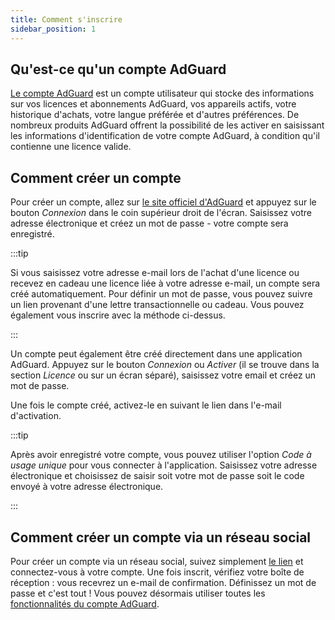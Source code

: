 ```yaml
---
title: Comment s'inscrire
sidebar_position: 1
---
```


## Qu'est-ce qu'un compte AdGuard

[Le compte AdGuard](https://adguardaccount.com/) est un compte utilisateur qui stocke des informations sur vos licences et abonnements AdGuard, vos appareils actifs, votre historique d'achats, votre langue préférée et d'autres préférences. De nombreux produits AdGuard offrent la possibilité de les activer en saisissant les informations d'identification de votre compte AdGuard, à condition qu'il contienne une licence valide.

## Comment créer un compte

Pour créer un compte, allez sur [le site officiel d'AdGuard](https://adguard.com/welcome.html) et appuyez sur le bouton *Connexion* dans le coin supérieur droit de l'écran. Saisissez votre adresse électronique et créez un mot de passe - votre compte sera enregistré.

:::tip

Si vous saisissez votre adresse e-mail lors de l'achat d'une licence ou recevez en cadeau une licence liée à votre adresse e-mail, un compte sera créé automatiquement. Pour définir un mot de passe, vous pouvez suivre un lien provenant d'une lettre transactionnelle ou cadeau. Vous pouvez également vous inscrire avec la méthode ci-dessus.

:::

Un compte peut également être créé directement dans une application AdGuard. Appuyez sur le bouton *Connexion* ou *Activer* (il se trouve dans la section *Licence* ou sur un écran séparé), saisissez votre email et créez un mot de passe.

Une fois le compte créé, activez-le en suivant le lien dans l'e-mail d'activation.

:::tip

Après avoir enregistré votre compte, vous pouvez utiliser l'option *Code à usage unique* pour vous connecter à l'application. Saisissez votre adresse électronique et choisissez de saisir soit votre mot de passe soit le code envoyé à votre adresse électronique.

:::

## Comment créer un compte via un réseau social

Pour créer un compte via un réseau social, suivez simplement [le lien](https://auth.adguardaccount.com/login.html) et connectez-vous à votre compte. Une fois inscrit, vérifiez votre boîte de réception : vous recevrez un e-mail de confirmation. Définissez un mot de passe et c'est tout ! Vous pouvez désormais utiliser toutes les [fonctionnalités du compte AdGuard](https://adguard.com/kb/general/account/features/).

